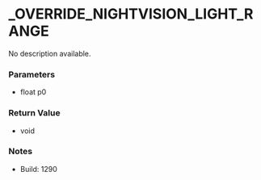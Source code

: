 # _OVERRIDE_NIGHTVISION_LIGHT_RANGE

No description available.

### Parameters
* float p0

### Return Value
* void

### Notes
* Build: 1290


